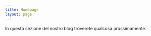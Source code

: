 ```yaml
---
title: Homepage
layout: page
---
```

In questa sezione del nostro blog troverete qualcosa prossimamente.
